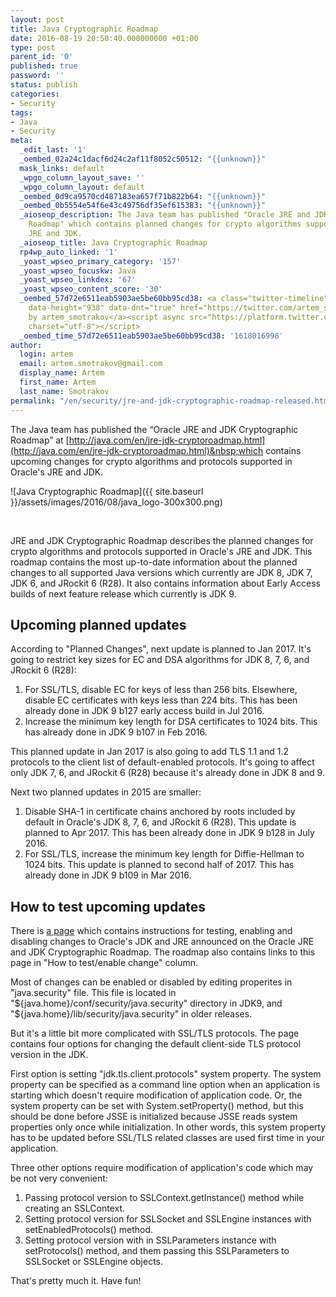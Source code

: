 ```yaml
---
layout: post
title: Java Cryptographic Roadmap
date: 2016-08-19 20:50:40.000000000 +01:00
type: post
parent_id: '0'
published: true
password: ''
status: publish
categories:
- Security
tags:
- Java
- Security
meta:
  _edit_last: '1'
  _oembed_02a24c1dacf6d24c2af11f8052c50512: "{{unknown}}"
  mask_links: default
  _wpgo_column_layout_save: ''
  _wpgo_column_layout: default
  _oembed_0d9ca9570cd487183ea657f71b822b64: "{{unknown}}"
  _oembed_0b5554e54f6e43c49756df35ef615383: "{{unknown}}"
  _aioseop_description: The Java team has published "Oracle JRE and JDK Cryptographic
    Roadmap" which contains planned changes for crypto algorithms supported in Oracle's
    JRE and JDK.
  _aioseop_title: Java Cryptographic Roadmap
  rp4wp_auto_linked: '1'
  _yoast_wpseo_primary_category: '157'
  _yoast_wpseo_focuskw: Java
  _yoast_wpseo_linkdex: '67'
  _yoast_wpseo_content_score: '30'
  _oembed_57d72e6511eab5903ae5be60bb95cd38: <a class="twitter-timeline" data-width="625"
    data-height="938" data-dnt="true" href="https://twitter.com/artem_smotrakov?ref_src=twsrc%5Etfw">Tweets
    by artem_smotrakov</a><script async src="https://platform.twitter.com/widgets.js"
    charset="utf-8"></script>
  _oembed_time_57d72e6511eab5903ae5be60bb95cd38: '1618016998'
author:
  login: artem
  email: artem.smotrakov@gmail.com
  display_name: Artem
  first_name: Artem
  last_name: Smotrakov
permalink: "/en/security/jre-and-jdk-cryptographic-roadmap-released.html"
---
```

The Java team has published the “Oracle JRE and JDK Cryptographic Roadmap” at&nbsp;[http://java.com/en/jre-jdk-cryptoroadmap.html](http://java.com/en/jre-jdk-cryptoroadmap.html)&nbsp;which contains upcoming changes for&nbsp;crypto algorithms and protocols supported in Oracle's JRE and JDK.

![Java Cryptographic Roadmap]({{ site.baseurl }}/assets/images/2016/08/java_logo-300x300.png)

&nbsp;

<!--more-->

JRE and JDK Cryptographic Roadmap describes&nbsp;the planned changes for crypto algorithms and protocols supported in Oracle's JRE and JDK. This roadmap contains the most up-to-date information about&nbsp;the planned changes to all supported Java versions which currently are&nbsp;JDK 8, JDK 7, JDK 6, and JRockit 6 (R28). It also contains information about Early Access builds of next feature release which currently is JDK 9.

## Upcoming planned updates

According to&nbsp;"Planned Changes", next update is planned to Jan 2017. It's going to restrict key sizes for EC and DSA algorithms for JDK&nbsp;8, 7, 6, and JRockit 6 (R28):

1. For SSL/TLS, disable EC for keys of less than 256 bits. Elsewhere, disable EC certificates with keys less than 224 bits. This has been already done in JDK&nbsp;9 b127 early access build in Jul 2016.
2. Increase the minimum key length for DSA certificates to 1024 bits. This has already done in JDK&nbsp;9 b107 in Feb 2016.

This planned update in Jan 2017 is also going to add TLS 1.1 and 1.2 protocols to the client list of default-enabled protocols. It's going to affect only JDK&nbsp;7, 6, and JRockit 6 (R28) because it's already done in JDK 8 and 9.

Next two planned updates in 2015 are smaller:

1. Disable SHA-1 in certificate chains anchored by roots included by default in Oracle's JDK 8, 7, 6, and&nbsp;JRockit 6 (R28). This update is planned&nbsp;to Apr 2017. This has been already done in JDK&nbsp;9&nbsp;b128 in July 2016.
2. For SSL/TLS, increase the minimum key length for Diffie-Hellman&nbsp;to 1024 bits. This update is planned to&nbsp;second half of 2017.&nbsp;This has already done in JDK&nbsp;9 b109 in Mar 2016.

## How to test upcoming updates

There is [a page](http://java.com/en/configure_crypto.html)&nbsp;which&nbsp;contains instructions for testing, enabling and disabling changes to Oracle's JDK and JRE announced on the Oracle JRE and JDK Cryptographic Roadmap. The roadmap also&nbsp;contains links to this page in "How to test/enable change" column.

Most of changes can be enabled or disabled by editing properites in "java.security" file. This file is located in "${java.home}/conf/security/java.security" directory in JDK9, and "${java.home}/lib/security/java.security" in older releases.

But it's a little bit more complicated with SSL/TLS protocols. The page contains four options for&nbsp;changing the default client-side TLS protocol version in the JDK.

First option&nbsp;is setting "jdk.tls.client.protocols" system property. The system property can be specified as a command line option when an application is starting which doesn't require modification of application code. Or, the system property can be set with System.setProperty() method, but this should be done before JSSE is initialized because JSSE reads system properties only once while initialization. In other words, this system property has to be updated before SSL/TLS related classes are used first time in your application.

Three other options require modification of application's code which may be not very convenient:

1. Passing&nbsp;protocol version to&nbsp;SSLContext.getInstance() method while creating an SSLContext.
2. Setting protocol version for&nbsp;SSLSocket and SSLEngine instances with setEnabledProtocols() method.
3. Setting protocol version with in&nbsp;SSLParameters instance with setProtocols() method, and them passing this SSLParameters to SSLSocket or SSLEngine objects.

That's pretty much it. Have fun!


